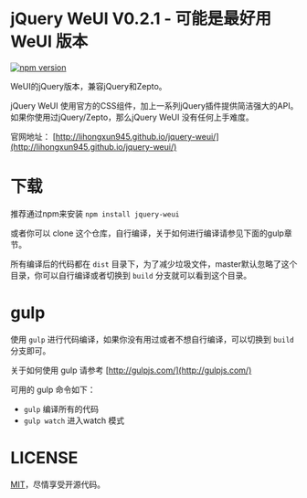 # jQuery WeUI V0.2.1 - 可能是最好用 WeUI 版本

[![npm version](https://img.shields.io/npm/v/jquery-weui.svg)](https://www.npmjs.com/package/jquery-weui)

WeUI的jQuery版本，兼容jQuery和Zepto。

jQuery WeUI 使用官方的CSS组件，加上一系列jQuery插件提供简洁强大的API。如果你使用过jQuery/Zepto，那么jQuery WeUI 没有任何上手难度。

官网地址： [http://lihongxun945.github.io/jquery-weui/](http://lihongxun945.github.io/jquery-weui/)

# 下载

推荐通过npm来安装 `npm install jquery-weui`

或者你可以 clone 这个仓库，自行编译，关于如何进行编译请参见下面的gulp章节。

所有编译后的代码都在 `dist` 目录下，为了减少垃圾文件，master默认忽略了这个目录，你可以自行编译或者切换到 `build` 分支就可以看到这个目录。

# gulp

使用 `gulp` 进行代码编译，如果你没有用过或者不想自行编译，可以切换到 `build` 分支即可。

关于如何使用 gulp 请参考 [http://gulpjs.com/](http://gulpjs.com/)

可用的 gulp 命令如下：

- `gulp` 编译所有的代码
- `gulp watch` 进入watch 模式

# LICENSE

[MIT](https://opensource.org/licenses/MIT)，尽情享受开源代码。
